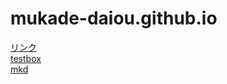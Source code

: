 # mukade-daiou.github.io
[リンク](https://mukade-daiou.github.io/index.html)<br>
[testbox](https://mukade-daiou.github.io/testbox.html)<br>
[mkd](https://mukade-daiou.github.io/visualizar/mkd-debugger.html)
